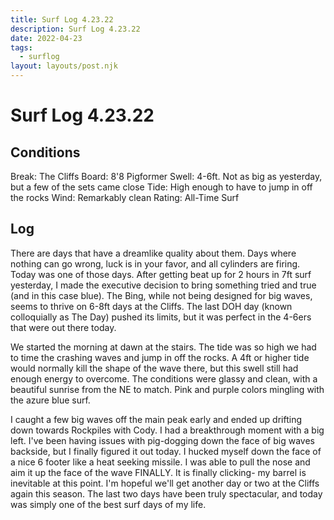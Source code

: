 ```yaml
---
title: Surf Log 4.23.22
description: Surf Log 4.23.22
date: 2022-04-23
tags:
  - surflog
layout: layouts/post.njk
---
```

# Surf Log 4.23.22

## Conditions
Break: The Cliffs
Board: 8'8 Pigformer
Swell: 4-6ft. Not as big as yesterday, but a few of the sets came close
Tide: High enough to have to jump in off the rocks
Wind: Remarkably clean
Rating: All-Time Surf

## Log
There are days that have a dreamlike quality about them. Days where nothing can go wrong, luck is in your favor, and all cylinders are firing. Today was one of those days. After getting beat up for 2 hours in 7ft surf yesterday, I made the executive decision to bring something tried and true (and in this case blue). The Bing, while not being designed for big waves, seems to thrive on 6-8ft days at the Cliffs. The last DOH day (known colloquially as The Day) pushed its limits, but it was perfect in the 4-6ers that were out there today. 

We started the morning at dawn at the stairs. The tide was so high we had to time the crashing waves and jump in off the rocks. A 4ft or higher tide would normally kill the shape of the wave there, but this swell still had enough energy to overcome. The conditions were glassy and clean, with a beautiful sunrise from the NE to match. Pink and purple colors mingling with the azure blue surf. 

I caught a few big waves off the main peak early and ended up drifting down towards Rockpiles with Cody. I had a breakthrough moment with a big left. I've been having issues with pig-dogging down the face of big waves backside, but I finally figured it out today. I hucked myself down the face of a nice 6 footer like a heat seeking missile. I was able to pull the nose and aim it up the face of the wave FINALLY. It is finally clicking- my barrel is inevitable at this point. I'm hopeful we'll get another day or two at the Cliffs again this season. The last two days have been truly spectacular, and today was simply one of the best surf days of my life. 
